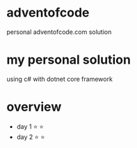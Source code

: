 # adventofcode
personal adventofcode.com solution

# my personal solution 
using c# with dotnet core framework

# overview
- day 1 :star: :star:
- day 2 :star: :star:
